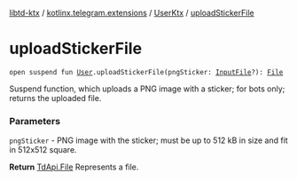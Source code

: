 [libtd-ktx](../../index.md) / [kotlinx.telegram.extensions](../index.md) / [UserKtx](index.md) / [uploadStickerFile](./upload-sticker-file.md)

# uploadStickerFile

`open suspend fun `[`User`](https://tdlibx.github.io/td/docs/org/drinkless/td/libcore/telegram/TdApi/User.html)`.uploadStickerFile(pngSticker: `[`InputFile`](https://tdlibx.github.io/td/docs/org/drinkless/td/libcore/telegram/TdApi/InputFile.html)`?): `[`File`](https://tdlibx.github.io/td/docs/org/drinkless/td/libcore/telegram/TdApi/File.html)

Suspend function, which uploads a PNG image with a sticker; for bots only; returns the uploaded
file.

### Parameters

`pngSticker` - PNG image with the sticker; must be up to 512 kB in size and fit in 512x512
square.

**Return**
[TdApi.File](https://tdlibx.github.io/td/docs/org/drinkless/td/libcore/telegram/TdApi/File.html) Represents a file.

